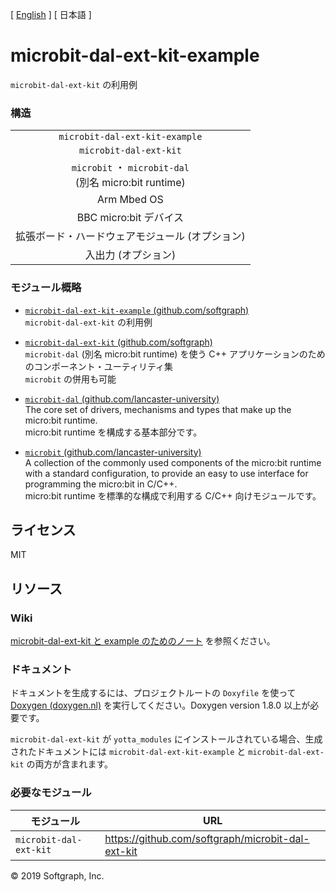[ [English](README.md) ] [ 日本語 ]

# microbit-dal-ext-kit-example

`microbit-dal-ext-kit` の利用例

### 構造

<table>
	<tr><td align="center">
<code>microbit-dal-ext-kit-example</code>
	</td></tr>
	<tr><td align="center">
<code>microbit-dal-ext-kit</code>
	</td></tr>
	<tr><td align="center">
<code>microbit</code>
・
<code>microbit-dal</code>
	<br>
(別名 micro:bit runtime)
	</td></tr>
	<tr><td align="center">
Arm Mbed OS
	</td></tr>
	<tr><td align="center">
BBC micro:bit デバイス
	</td></tr>
	<tr><td align="center">
拡張ボード・ハードウェアモジュール (オプション)
	</td></tr>
	<tr><td align="center">
入出力 (オプション)
	</td></tr>
	</table>

### モジュール概略

+ [`microbit-dal-ext-kit-example` (github.com/softgraph)](https://github.com/softgraph/microbit-dal-ext-kit-example)  
`microbit-dal-ext-kit` の利用例

+ [`microbit-dal-ext-kit` (github.com/softgraph)](https://github.com/softgraph/microbit-dal-ext-kit)  
`microbit-dal` (別名 micro:bit runtime) を使う C++ アプリケーションのためのコンポーネント・ユーティリティ集  
`microbit` の併用も可能

+ [`microbit-dal` (github.com/lancaster-university)](https://github.com/lancaster-university/microbit-dal)  
The core set of drivers, mechanisms and types that make up the micro:bit runtime.  
micro:bit runtime を構成する基本部分です。

+ [`microbit` (github.com/lancaster-university)](https://github.com/lancaster-university/microbit)  
A collection of the commonly used components of the micro:bit runtime with a standard configuration, to provide an easy to use interface for programming the micro:bit in C/C++.  
micro:bit runtime を標準的な構成で利用する C/C++ 向けモジュールです。

## ライセンス

MIT

## リソース

### Wiki

[microbit-dal-ext-kit と example のためのノート](https://github.com/softgraph/microbit-dal-ext-kit-example/wiki/Home-(ja)) を参照ください。

### ドキュメント

ドキュメントを生成するには、プロジェクトルートの `Doxyfile` を使って [Doxygen (doxygen.nl)](http://www.doxygen.nl/download.html#latestsrc) を実行してください。Doxygen version 1.8.0 以上が必要です。

`microbit-dal-ext-kit` が `yotta_modules` にインストールされている場合、生成されたドキュメントには `microbit-dal-ext-kit-example` と `microbit-dal-ext-kit` の両方が含まれます。

### 必要なモジュール

モジュール               | URL
---------------------- | ---
`microbit-dal-ext-kit` | <https://github.com/softgraph/microbit-dal-ext-kit>

© 2019 Softgraph, Inc.
